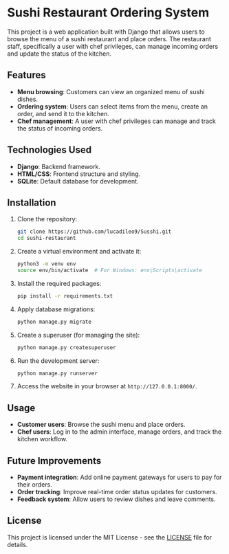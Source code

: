 # Sushi Restaurant Ordering System

This project is a web application built with Django that allows users to browse the menu of a sushi restaurant and place orders. The restaurant staff, specifically a user with chef privileges, can manage incoming orders and update the status of the kitchen.

## Features
- **Menu browsing**: Customers can view an organized menu of sushi dishes.
- **Ordering system**: Users can select items from the menu, create an order, and send it to the kitchen.
- **Chef management**: A user with chef privileges can manage and track the status of incoming orders.
  
## Technologies Used
- **Django**: Backend framework.
- **HTML/CSS**: Frontend structure and styling.
- **SQLite**: Default database for development.
  
## Installation

1. Clone the repository:
   ```bash
   git clone https://github.com/lucadileo9/Susshi.git
   cd sushi-restaurant
   ```

2. Create a virtual environment and activate it:
   ```bash
   python3 -m venv env
   source env/bin/activate  # For Windows: env\Scripts\activate
   ```

3. Install the required packages:
   ```bash
   pip install -r requirements.txt
   ```

4. Apply database migrations:
   ```bash
   python manage.py migrate
   ```

5. Create a superuser (for managing the site):
   ```bash
   python manage.py createsuperuser
   ```

6. Run the development server:
   ```bash
   python manage.py runserver
   ```

7. Access the website in your browser at `http://127.0.0.1:8000/`.

## Usage

- **Customer users**: Browse the sushi menu and place orders.
- **Chef users**: Log in to the admin interface, manage orders, and track the kitchen workflow.

## Future Improvements
- **Payment integration**: Add online payment gateways for users to pay for their orders.
- **Order tracking**: Improve real-time order status updates for customers.
- **Feedback system**: Allow users to review dishes and leave comments.

## License
This project is licensed under the MIT License - see the [LICENSE](LICENSE) file for details.

